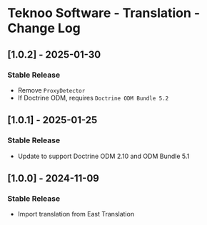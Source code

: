 # Teknoo Software - Translation - Change Log

## [1.0.2] - 2025-01-30
### Stable Release
- Remove `ProxyDetector`
- If Doctrine ODM, requires `Doctrine ODM Bundle 5.2`

## [1.0.1] - 2025-01-25
### Stable Release
- Update to support Doctrine ODM 2.10 and ODM Bundle 5.1

## [1.0.0] - 2024-11-09
### Stable Release
- Import translation from East Translation
